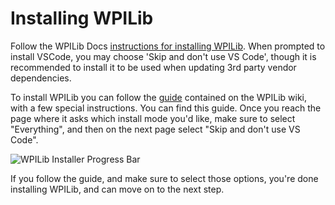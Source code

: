 # Installing WPILib
Follow the WPILib Docs [instructions for installing WPILib](https://docs.wpilib.org/en/stable/docs/zero-to-robot/step-2/wpilib-setup.html#wpilib-installation-guide). When prompted to install VSCode, you may choose 'Skip and don't use VS Code', though it is recommended to install it to be used when updating 3rd party vendor dependencies.

To install WPILib you can follow the [guide](https://www.jetbrains.com/help/idea/installation-guide.html) contained on the WPILib wiki, with a few special instructions. You can find this guide. Once you reach the page where it asks which install mode you'd like, make sure to select "Everything", and then on the next page select "Skip and don't use VS Code".

![WPILib Installer Progress Bar](https://docs.wpilib.org/en/stable/_images/installer-installing.webp)

If you follow the guide, and make sure to select those options, you're done installing WPILib, and can move on to the next step.